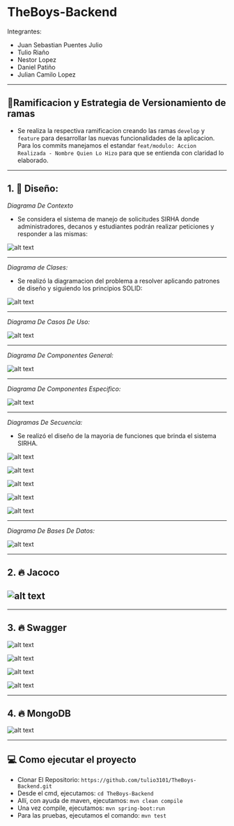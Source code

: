 # TheBoys-Backend

Integrantes:

- Juan Sebastian Puentes Julio
- Tulio Riaño
- Nestor Lopez
- Daniel Patiño
- Julian Camilo Lopez

---
## 🌲Ramificacion y Estrategia de Versionamiento de ramas
- Se realiza la respectiva ramificacion creando las ramas `develop` y `feature` para desarrollar las nuevas funcionalidades de la aplicacion. Para los commits manejamos el estandar `feat/modulo: Accion Realizada - Nombre Quien Lo Hizo` para que se entienda con claridad lo elaborado.

---

## 1. 🎨 **Diseño**:

_Diagrama De Contexto_

- Se considera el sistema de manejo de solicitudes SIRHA donde administradores, decanos y estudiantes podrán realizar peticiones y responder a las mismas:

![alt text](docs/imagenes/contexto.png)

---

_Diagrama de Clases:_

- Se realizó la diagramacion del problema a resolver aplicando patrones de diseño y siguiendo los principios SOLID:

![alt text](docs/imagenes/clasesCORREGIDO.png)

---

_Diagrama De Casos De Uso:_

![alt text](docs/imagenes/bmbRDnJdKAkAAAAASUVORK5CYII.png)

---

_Diagrama De Componentes General:_

![alt text](docs/imagenes/generalCORREGIDO.png)

---

*Diagrama De Componentes Especifico:*

![alt text](docs/imagenes/DiagramaComponentesEspecifico.png)

---

_Diagramas De Secuencia:_

- Se realizó el diseño de la mayoria de funciones que brinda el sistema SIRHA.

![alt text](docs/imagenes/secuencia1.png)

![alt text](docs/imagenes/secuencia2.png)

![alt text](docs/imagenes/secuencia3.png)

![alt text](docs/imagenes/secuencia4.png)

![alt text](docs/imagenes/secuencia5.png)

---

_Diagrama De Bases De Datos:_

![alt text](docs/imagenes/AZgfNLy8nCBpAAAAAElFTkSuQmCC.png)

---

## 2. 🔥 **Jacoco**

## ![alt text](docs/imagenes/jacocoCORREGIDO.png)

---

## 3. 🔥 **Swagger**


![alt text](docs/imagenes/swaggeer.png)

![alt text](docs/imagenes/SWAGGER1.png)

![alt text](docs/imagenes/SWAGGER2.png)

![alt text](docs/imagenes/SWAGGER3.png)

---

## 4. 🔥 **MongoDB**

![alt text](docs/imagenes/Mongo.png)

---

## 💻 **Como ejecutar el proyecto**
 - Clonar El Repositorio: `https://github.com/tulio3101/TheBoys-Backend.git`
 - Desde el cmd, ejecutamos: `cd TheBoys-Backend`
 - Allí, con ayuda de maven, ejecutamos: `mvn clean compile`
 - Una vez compile, ejecutamos: `mvn spring-boot:run`
 - Para las pruebas, ejecutamos el comando: `mvn test`